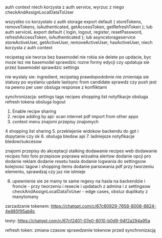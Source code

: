auth context niech korzysta z auth service, wyrzuc z niego checkAndAssignLocalDataToUser

wszystko co korzystalo z auth storage export default {
  storeTokens,
  removeTokens,
  isAuthenticated,
  getAccessToken,
  getRefreshToken
};
lub auth serviceL
export default {
  login,
  logout,
  register,
  resetPassword,
  refreshAccessToken,
  isAuthenticated
}; 
lub asyncstorageservice
  storeActiveUser,
  getActiveUser,
  removeActiveUser,
  hasActiveUser,
niech korzysta z auth context


recipetag sie tworza bez basemodel
nie robia sie delete po updacie, byc moze tez nie basemodel
sprawdzic rozne formy edycji czy updatuja sie przez basemodel
sprawdzic settings

nie wyslaly sie: ingredient, recipetag
prawdopodobnie nie zmieniaja sie statusy po wyslaniu
update lastsync from candidate
sprawdz czy push jest na pewno per user
obsluga response z konfliktami



synchronizacja:
    settings
    tags
    recipes
    shopping list
    notyfikacje
obsluga refresh tokena
obsluga logout

1. Enable recipe sharing
2. recipe adding by api:
    scan
    internet
    pdf
    import from other apps
3. context menu
    znajomi
    przepisy znajomych
    
4 shopping list sharing
5. przeklejenie widokow backendu do gpt i dopytanie czy ok
6. obsluga bledow api
7. ladniejsze notyfikacje bledow/sukcesow

znajomi
przepisy do akceptacji
stalking
dodawanie recipes web
dodawanie recipes foto
foto przepisow
poprawa wizualna alertow
dodanie opcji pro
dodanie reklam
dodanie resetu hasla
dodanie logwania do settingsow
kolejnosc tagow i shopping items
dodanie parsowania pdf
przy tworzeniu elementu, sprawdzaj czy juz nie istnieje


8. upewnienie sie ze mamy te same regexy na hasla na backendzie i froncie - przy tworzeniu i resecie i updatach z admina i z settingsow
checkAndAssignLocalDataToUser - edge cases, obsluz duplikaty z manytomany

zarzadzanie tokenem:
https://chatgpt.com/c/67c60929-7658-8008-8824-4e885f95ab8c

testy:
https://chatgpt.com/c/67cf2401-07e0-8010-b0d9-94f2a294a95a


refresh token: 
zmiana czasow
sprawdzenie tokenow przed synchronizacją